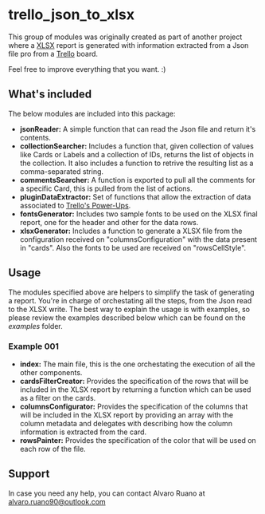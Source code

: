 # trello_json_to_xlsx
This group of modules was originally created as part of another project where a [XLSX](http://fileformat.wikia.com/wiki/XLSX) report is generated with information extracted from a Json file pro from a [Trello](https://trello.com/) board. 

Feel free to improve everything that you want. :)

## What's included
The below modules are included into this package:

- **jsonReader:** A simple function that can read the Json file and return it's contents.
- **collectionSearcher:** Includes a function that, given collection of values like Cards or Labels and a collection of IDs, returns the list of objects in the collection. It also includes a function to retrive the resulting list as a comma-separated string.
- **commentsSearcher:** A function is exported to pull all the comments for a specific Card, this is pulled from the list of actions.
- **pluginDataExtractor:** Set of functions that allow the extraction of data associated to [Trello's Power-Ups](https://trello.com/power-ups).
- **fontsGenerator:** Includes two sample fonts to be used on the XLSX final report, one for the header and other for the data rows.
- **xlsxGenerator:** Includes a function to generate a XLSX file from the configuration received on "columnsConfiguration" with the data present in "cards". Also the fonts to be used are received on "rowsCellStyle".

## Usage

The modules specified above are helpers to simplify the task of generating a report. You're in charge of orchestating all the steps, from the Json read to the XLSX write. The best way to explain the usage is with examples, so please review the examples described below which can be found on the _examples_ folder.

### Example 001

- **index:** The main file, this is the one orchestating the execution of all the other components.
- **cardsFilterCreator:** Provides the specification of the rows that will be included in the XLSX report by returning a function which can be used as a filter on the cards.
- **columnsConfigurator:** Provides the specification of the columns that will be included in the XLSX report by providing an array with the column metadata and delegates with describing how the column information is extracted from the card.
- **rowsPainter:** Provides the specification of the color that will be used on each row of the file.

## Support

In case you need any help, you can contact Alvaro Ruano at [alvaro.ruano90@outlook.com](mailto:alvaro.ruano90@outlook.com)

